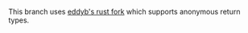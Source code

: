 This branch uses [eddyb's rust fork](https://github.com/eddyb/rust/commits/calendar-driven-development)
which supports anonymous return types.
